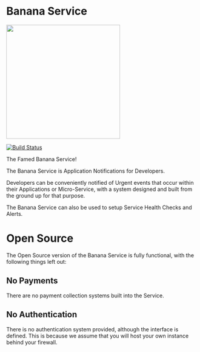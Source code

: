 Banana Service
==============================================

[<img src="https://raw.githubusercontent.com/RedRoma/banana/develop/Graphics/Logo.png" width="300">](https://github.com/RedRoma/banana)

[![Build Status](http://jenkins.sirwellington.tech/view/Banana/job/Banana%20Service/badge/icon)](http://jenkins.sirwellington.tech/view/Banana/job/Banana%20Service/)


The Famed Banana Service!

The Banana Service is Application Notifications for Developers.

Developers can be conveniently notified of Urgent events that occur
within their Applications or Micro-Service, with a system designed and built from the ground up for that purpose.

The Banana Service can also be used to setup Service Health Checks and Alerts.

# Open Source

The Open Source version of the Banana Service is fully functional, with the following things left out:

## No Payments
There are no payment collection systems built into the Service.

## No Authentication
There is no authentication system provided, although the interface is defined.
This is because we assume that you will host your own instance behind your firewall.
